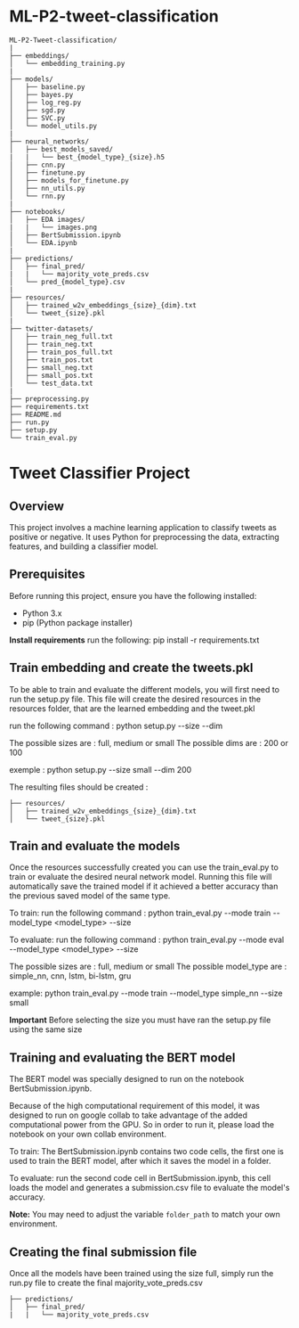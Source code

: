 # ML-P2-tweet-classification
```
ML-P2-Tweet-classification/
|
├── embeddings/
│   └── embedding_training.py
|
├── models/
│   ├── baseline.py
│   ├── bayes.py
│   ├── log_reg.py
│   ├── sgd.py
│   ├── SVC.py
│   └── model_utils.py
|
├── neural_networks/
│   ├── best_models_saved/
|   |   └── best_{model_type}_{size}.h5
│   ├── cnn.py
│   ├── finetune.py
│   ├── models_for_finetune.py
│   ├── nn_utils.py
│   └── rnn.py
|
├── notebooks/
│   ├── EDA images/
|   |   └── images.png
│   ├── BertSubmission.ipynb
│   └── EDA.ipynb
|
├── predictions/
│   ├── final_pred/
|   |   └── majority_vote_preds.csv
│   └── pred_{model_type}.csv
|
├── resources/
│   ├── trained_w2v_embeddings_{size}_{dim}.txt
│   └── tweet_{size}.pkl
|
├── twitter-datasets/
│   ├── train_neg_full.txt 
│   ├── train_neg.txt 
│   ├── train_pos_full.txt
│   ├── train_pos.txt
│   ├── small_neg.txt
│   ├── small_pos.txt
│   └── test_data.txt
|
├── preprocessing.py
├── requirements.txt
├── README.md
├── run.py
├── setup.py
└── train_eval.py
```



# Tweet Classifier Project

## Overview
This project involves a machine learning application to classify tweets as positive or negative. It uses Python for preprocessing the data, extracting features, and building a classifier model.

## Prerequisites
Before running this project, ensure you have the following installed:
- Python 3.x
- pip (Python package installer)

**Install requirements**
run the following: 
pip install -r requirements.txt

## Train embedding and create the tweets.pkl
To be able to train and evaluate the different models, you will first need to run the setup.py file.
This file will create the desired resources in the resources folder, that are the learned embedding and the tweet.pkl

run the following command : python setup.py --size <size> --dim <dim>

The possible sizes are : full, medium or small
The possible dims are : 200 or 100

exemple : python setup.py --size small --dim 200

The resulting files should be created :
```
├── resources/
│   ├── trained_w2v_embeddings_{size}_{dim}.txt
│   └── tweet_{size}.pkl
```


## Train and evaluate the models
Once the resources successfully created you can use the train_eval.py to train or evaluate the desired neural network model. Running this file will automatically save the trained model if it achieved a better accuracy than the previous saved model of the same type.

To train:
run the following command : python train_eval.py --mode train --model_type <model_type> --size <size>

To evaluate:
run the following command : python train_eval.py --mode eval --model_type <model_type> --size <size>

The possible sizes are : full, medium or small
The possible model_type are : simple_nn, cnn, lstm, bi-lstm, gru

example: python train_eval.py --mode train --model_type simple_nn --size small

**Important**
Before selecting the size you must have ran the setup.py file using the same size

## Training and evaluating the BERT model
The BERT model was specially designed to run on the notebook BertSubmission.ipynb.

Because of the high computational requirement of this model, it was designed to run on google collab to take advantage of the added computational power from the GPU. So in order to run it, please load the notebook on your own collab environment.

To train:
The BertSubmission.ipynb contains two code cells, the first one is used to train the BERT model, after which it saves the model in a folder.

To evaluate:
run the second code cell in BertSubmission.ipynb, this cell loads the model and generates a submission.csv file to evaluate the model's accuracy.

**Note:**
You may need to adjust the variable `folder_path` to match your own environment.


## Creating the final submission file
Once all the models have been trained using the size full, simply run the run.py file to create the final
majority_vote_preds.csv
```
├── predictions/
│   ├── final_pred/
|   |   └── majority_vote_preds.csv
```
